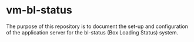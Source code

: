 # vm-bl-status
The purpose of this repository is to document the set-up and configuration of the application server for the bl-status (Box Loading Status) system.
